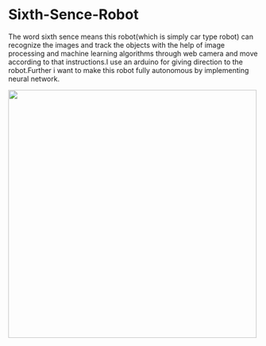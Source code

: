 # Sixth-Sence-Robot

The word sixth sence means this robot(which is simply car type robot) can recognize the images and track the objects with the help of image processing and machine learning algorithms through web camera and move according to that instructions.I use an arduino for giving direction to the robot.Further i want to make this robot fully autonomous by implementing neural network.

<img src="https://user-images.githubusercontent.com/42438040/79315283-56ca4900-7f20-11ea-84f4-67cca9e537de.jpg" width ="500">
                                                                                                                           






